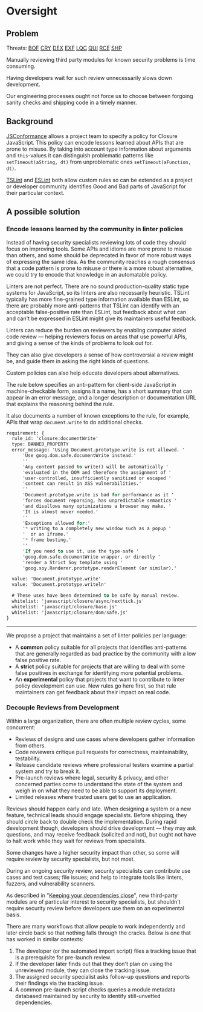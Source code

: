 # Oversight


## Problem

Threats: [BOF][] [CRY][] [DEX][] [EXF][] [LQC][] [QUI][] [RCE][] [SHP][]

Manually reviewing third party modules for known security problems
is time consuming.

Having developers wait for such review unnecessarily slows down
development.

Our engineering processes ought not force us to choose between
forgoing sanity checks and shipping code in a timely manner.


## Background

[JSConformance][] allows a project team to specify a policy for
Closure JavaScript.  This policy can encode lessons learned about APIs
that are prone to misuse.  By taking into account type information
about arguments and `this`-values it can distinguish problematic
patterns like `setTimeout(aString, dt)` from unproblematic ones
`setTimeout(aFunction, dt)`.

[TSLint][tslint] and [ESLint][eslint] both allow custom rules so can
be extended as a project or developer community identifies Good and
Bad parts of JavaScript for their particular context.



## A possible solution

### Encode lessons learned by the community in linter policies

Instead of having security specialists reviewing lots of code
they should focus on improving tools.
Some APIs and idioms are more prone to misuse than others, and some
should be deprecated in favor of more robust ways of expressing the
same idea.  As the community reaches a rough consensus that a code
pattern is prone to misuse or there is a more robust alternative, we
could try to encode that knowledge in an automatable policy.

Linters are not perfect.  There are no sound production-quality static
type systems for JavaScript, so its linters are also necessarily
heuristic.  TSLint typically has more fine-grained type information
available than ESLint, so there are probably more anti-patterns that
TSLint can identify with an acceptable false-positive rate than
ESLint, but feedback about what can and can't be expressed in ESLint
might give its maintainers useful feedback.

Linters can reduce the burden on reviewers by enabling computer aided
code review &mdash; helping reviewers focus on areas that use powerful
APIs, and giving a sense of the kinds of problems to look out for.

They can also give developers a sense of how controversial a review
might be, and guide them in asking the right kinds of questions.

Custom policies can also help educate developers about alternatives.

The rule below specifies an anti-pattern for client-side JavaScript
in machine-checkable form, assigns it a name, has a short summary that
can appear in an error message, and a longer description or
documentation URL that explains the reasoning behind the rule.

It also documents a number of known exceptions to the rule, for
example, APIs that wrap `document.write` to do additional checks.

```pb
requirement: {
  rule_id: 'closure:documentWrite'
  type: BANNED_PROPERTY
  error_message: 'Using Document.prototype.write is not allowed. '
      'Use goog.dom.safe.documentWrite instead.'
      ''
      'Any content passed to write() will be automatically '
      'evaluated in the DOM and therefore the assignment of '
      'user-controlled, insufficiently sanitized or escaped '
      'content can result in XSS vulnerabilities.'
      ''
      'Document.prototype.write is bad for performance as it '
      'forces document reparsing, has unpredictable semantics '
      'and disallows many optimizations a browser may make. '
      'It is almost never needed.'
      ''
      'Exceptions allowed for:'
      '* writing to a completely new window such as a popup '
      '  or an iframe.'
      '* frame busting.'
      ''
      'If you need to use it, use the type-safe '
      'goog.dom.safe.documentWrite wrapper, or directly '
      'render a Strict Soy template using '
      'goog.soy.Renderer.prototype.renderElement (or similar).'

  value: 'Document.prototype.write'
  value: 'Document.prototype.writeln'

  # These uses have been determined to be safe by manual review.
  whitelist: 'javascript/closure/async/nexttick.js'
  whitelist: 'javascript/closure/base.js'
  whitelist: 'javascript/closure/dom/safe.js'
}
```

----

We propose a project that maintains a set of linter policies per language:

*  A **common** policy suitable for all projects that identifies
   anti-patterns that are generally regarded as bad practice by the
   community with a low false positive rate.
*  A **strict** policy suitable for projects that are willing to
   deal with some false positives in exchange for identifying more
   potential problems.
*  An **experimental** policy that projects that want to contribute to
   linter policy development can use.
   New rules go here first, so that rule maintainers can get feedback
   about their impact on real code.


### Decouple Reviews from Development

Within a large organization, there are often multiple review cycles, some
concurrent:

-  Reviews of designs and use cases where developers gather information
   from others.
-  Code reviewers critique pull requests for correctness, maintainability,
   testability.
-  Release candidate reviews where professional testers examine a
   partial system and try to break it.
-  Pre-launch reviews where legal, security & privacy, and other
   concerned parties come to understand the state of the system and
   weigh in on what they need to be able to support its deployment.
-  Limited releases where trusted users get to use an application.

Reviews should happen early and late.  When designing a system or a
new feature, technical leads should engage specialists.  Before
shipping, they should circle back to double check the implementation.
During rapid development though, developers should drive development
&mdash; they may ask questions, and may receive feedback (solicited
and not), but ought not have to halt work while they wait for reviews
from specialists.

Some changes have a higher security impact than other, so
some will require review by security specialists, but not most.

During an ongoing security review, security specialists can contribute
use cases and test cases; file issues; and help to integrate tools
like linters, fuzzers, and vulnerability scanners.

As described in "[Keeping your dependencies close][]", new third-party
modules are of particular interest to security specialists, but
shouldn't require security review before developers use them on an
experimental basis.

There are many workflows that allow people to work independently
and later circle back so that nothing falls through the cracks.
Below is one that has worked in similar contexts:

1. The developer (or the automated import script) files a
   tracking issue that is a prerequisite for pre-launch review.
2. If the developer later finds out that they don't plan on using
   the unreviewed module, they can close the tracking issue.
3. The assigned security specialist asks follow-up questions and
   reports their findings via the tracking issue.
4. A common pre-launch script checks queries a module metadata
   databased maintained by security to identify still-unvetted
   dependencies.

[BOF]: ../chapter-1/threat-BOF.md
[CRY]: ../chapter-1/threat-CRY.md
[DEX]: ../chapter-1/threat-DEX.md
[EXF]: ../chapter-1/threat-EXF.md
[LQC]: ../chapter-1/threat-LQC.md
[RCE]: ../chapter-1/threat-RCE.md
[SHP]: ../chapter-1/threat-SHP.md
[QUI]: ../chapter-1/threat-QUI.md
[JSConformance]: https://github.com/google/closure-compiler/wiki/JS-Conformance-Framework
[tslint]: https://palantir.github.io/tslint/develop/custom-rules/
[eslint]: https://eslint.org/docs/developer-guide/working-with-rules-new#runtime-rules
[Keeping your dependencies close]: ../chapter-4/close_dependencies.md
